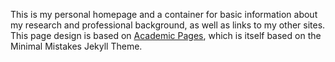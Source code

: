 This is my personal homepage and a container for basic information about my research and professional background, as well as links to my other sites. This page design is based on [Academic Pages](https://github.com/academicpages), which is itself based on the Minimal Mistakes Jekyll Theme.
